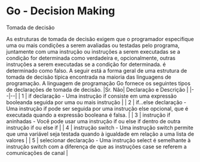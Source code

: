 # Go - Decision Making 
Tomada de decisão 

As estruturas de tomada de decisão exigem que o programador especifique uma ou mais condições a serem avaliadas ou testadas pelo programa, juntamente com uma instrução ou instruções a serem executadas se a condição for determinada como verdadeira e, opcionalmente, outras instruções a serem executadas se a condição for determinada. é determinado como falso. 
A seguir está a forma geral de uma estrutura de tomada de decisão típica encontrada na maioria das linguagens de programação. 
A linguagem de programação Go fornece os seguintes tipos de declarações de tomada de decisão.
|Sr. Não| Declaração e Descrição  |
|--|--|
| 1 | if declaração - Uma instrução if consiste em uma expressão booleanda seguida por uma ou mais instrução |
| 2 | if...else declaração - Uma instrução if pode ser seguida por uma instrução else opcional, que é executada quando a expressão booleana é falsa. |
| 3 | instrução if aninhadas - Você pode usar uma instrução if ou else if dentro de outra instrução if ou else if |
| 4 | instrução switch - Uma instrução switch permite que uma variável seja testada quando à igualdade em relação a uma lista de valores |
| 5 | selecionar declaração - Uma instrução select é semelhante à instrução switch com a diferença de que as instruções case se referem a comunicações de canal |